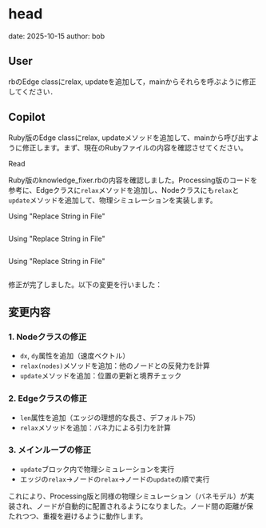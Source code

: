 # head
date: 2025-10-15
author: bob

## User
rbのEdge classにrelax, updateを追加して，mainからそれらを呼ぶように修正してください．

## Copilot
Ruby版のEdge classにrelax, updateメソッドを追加して、mainから呼び出すように修正します。まず、現在のRubyファイルの内容を確認させてください。

Read [](file:///Users/bob/Desktop/Lectures/MultiScale/multi_scale_25f/knowledge_fixer/knowledge_fixer.rb)

Ruby版のknowledge_fixer.rbの内容を確認しました。Processing版のコードを参考に、Edgeクラスに`relax`メソッドを追加し、Nodeクラスにも`relax`と`update`メソッドを追加して、物理シミュレーションを実装します。

Using "Replace String in File"

```

```

Using "Replace String in File"

```

```

Using "Replace String in File"

```

```
修正が完了しました。以下の変更を行いました：

## 変更内容

### 1. Nodeクラスの修正
- `dx`, `dy`属性を追加（速度ベクトル）
- `relax(nodes)`メソッドを追加：他のノードとの反発力を計算
- `update`メソッドを追加：位置の更新と境界チェック

### 2. Edgeクラスの修正
- `len`属性を追加（エッジの理想的な長さ、デフォルト75）
- `relax`メソッドを追加：バネ力による引力を計算

### 3. メインループの修正
- `update`ブロック内で物理シミュレーションを実行
- エッジの`relax`→ノードの`relax`→ノードの`update`の順で実行

これにより、Processing版と同様の物理シミュレーション（バネモデル）が実装され、ノードが自動的に配置されるようになりました。ノード間の距離が保たれつつ、重複を避けるように動作します。